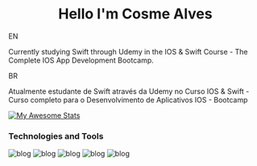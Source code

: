 <h1 align="center">
Hello I'm Cosme Alves 
  </h1>
  

  



EN

Currently studying Swift through Udemy in the IOS & Swift Course - The Complete IOS App Development Bootcamp.

BR

Atualmente estudante de Swift através da Udemy no Curso IOS & Swift - Curso completo para o Desenvolvimento de Aplicativos IOS - Bootcamp

[![My Awesome Stats](https://awesome-github-stats.azurewebsites.net/user-stats/cosmealvess?cardType=github&theme=yeblu&Border=DDD5C8&Background=3F4EDD)](https://git.io/awesome-stats-card)

### Technologies and Tools


![blog](https://img.shields.io/badge/Swift-FA7343?style=for-the-badge&logo=swift&logoColor=white)
![blog](https://img.shields.io/badge/Xcode-007ACC?style=for-the-badge&logo=Xcode&logoColor=white)
![blog](https://img.shields.io/badge/GIT-E44C30?style=for-the-badge&logo=git&logoColor=white)
![blog](https://img.shields.io/badge/Firebase-FA7343?style=for-the-badge&logo=firebase&logoColor=white)
![blog](https://img.shields.io/badge/Java-ED8B00?style=for-the-badge&logo=java&logoColor=white)

